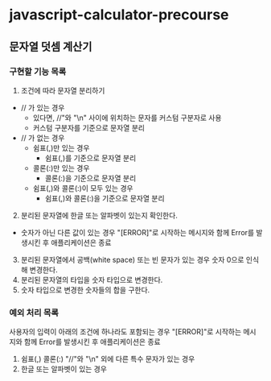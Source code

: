 # javascript-calculator-precourse

## 문자열 덧셈 계산기

### 구현할 기능 목록
1. 조건에 따라 문자열 분리하기
- // 가 있는 경우
  - 있다면, //"와 "\n" 사이에 위치하는 문자를 커스텀 구분자로 사용
  - 커스텀 구분자를 기준으로 문자열 분리
- // 가 없는 경우
  - 쉼표(,)만 있는 경우
    - 쉼표(,)를 기준으로 문자열 분리
  - 콜론(:)만 있는 경우
    - 콜론(:)을 기준으로 문자열 분리
  - 쉼표(,)와 콜론(:)이 모두 있는 경우
    - 쉼표(,)와 콜론(:)을 기준으로 문자열 분리
2. 분리된 문자열에 한글 또는 알파벳이 있는지 확인한다.
  - 숫자가 아닌 다른 값이 있는 경우 "[ERROR]"로 시작하는 메시지와 함께 Error를 발생시킨 후 애플리케이션은 종료
3. 분리된 문자열에서 공백(white space) 또는 빈 문자가 있는 경우 숫자 0으로 인식해 변경한다.
4. 분리된 문자열의 타입을 숫자 타입으로 변경한다.
5. 숫자 타입으로 변경한 숫자들의 합을 구한다.

### 예외 처리 목록
사용자의 입력이 아래의 조건에 하나라도 포함되는 경우 "[ERROR]"로 시작하는 메시지와 함께 Error를 발생시킨 후 애플리케이션은 종료
1. 쉼표(,) 콜론(:) "//"와 "\n" 외에 다른 특수 문자가 있는 경우
2. 한글 또는 알파벳이 있는 경우
